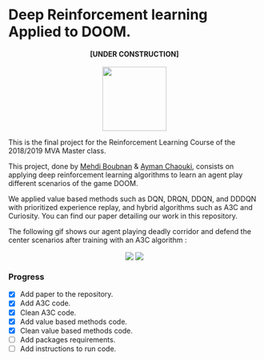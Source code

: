 # Deep Reinforcement learning Applied to DOOM.

<p align="center">
  <b>[UNDER CONSTRUCTION]</b>
  <br><br>
  <img src="https://fr.seaicons.com/wp-content/uploads/2015/11/Transport-Under-Construction-icon.png" width="128" height="128"/>
</p>

This is the final project for the Reinforcement Learning Course of the 2018/2019 MVA Master class.

This project, done by [Mehdi Boubnan](https://github.com/Swirler) & [Ayman Chaouki](https://github.com/chaoukia), consists on applying deep reinforcement learning algorithms to learn an agent play different scenarios of the game DOOM.

We applied value based methods such as DQN, DRQN, DDQN, and DDDQN with prioritized experience replay, and hybrid algorithms such as A3C and Curiosity. You can find our paper detailing our work in this repository.

The following gif shows our agent playing deadly corridor and defend the center scenarios after training with an A3C algorithm : 

<p align="center">
<img align="center" src="A3C_Curiosity/gifs/deadly_corridor_5.gif"/>
<img align="center" src="A3C_Curiosity/gifs/defend_the_center_1.gif"/>
</p>



### Progress
- [x] Add paper to the repository.
- [x] Add A3C code.
- [x] Clean A3C code.
- [x] Add value based methods code.
- [x] Clean value based methods code.
- [ ] Add packages requirements.
- [ ] Add instructions to run code.
